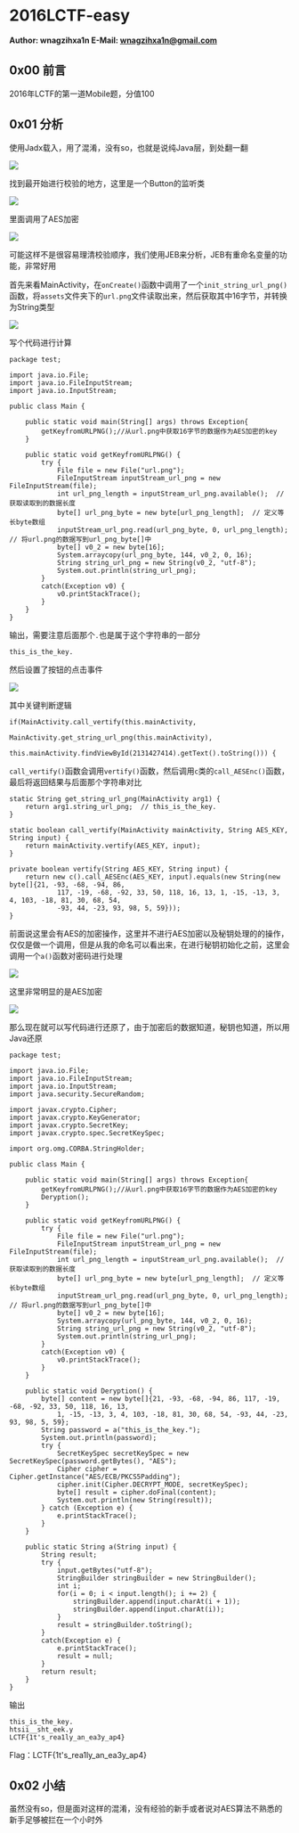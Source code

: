 # 2016LCTF-easy

**Author: wnagzihxa1n
E-Mail: wnagzihxa1n@gmail.com**

## 0x00 前言
2016年LCTF的第一道Mobile题，分值100

## 0x01 分析
使用Jadx载入，用了混淆，没有so，也就是说纯Java层，到处翻一翻

![](Image/1.png)

找到最开始进行校验的地方，这里是一个Button的监听类

![](Image/2.png)

里面调用了AES加密

![](Image/3.png)

可能这样不是很容易理清校验顺序，我们使用JEB来分析，JEB有重命名变量的功能，非常好用

首先来看MainActivity，在`onCreate()`函数中调用了一个`init_string_url_png()`函数，将`assets`文件夹下的`url.png`文件读取出来，然后获取其中16字节，并转换为String类型

![](Image/4.png)

写个代码进行计算
```
package test;

import java.io.File;
import java.io.FileInputStream;
import java.io.InputStream;

public class Main {
	
	public static void main(String[] args) throws Exception{
		getKeyfromURLPNG();//从url.png中获取16字节的数据作为AES加密的key
	}
	
	public static void getKeyfromURLPNG() {
		try {
            File file = new File("url.png");
            FileInputStream inputStream_url_png = new FileInputStream(file);
            int url_png_length = inputStream_url_png.available();  // 获取读取到的数据长度
            byte[] url_png_byte = new byte[url_png_length];  // 定义等长byte数组
            inputStream_url_png.read(url_png_byte, 0, url_png_length);  // 将url.png的数据写到url_png_byte[]中
            byte[] v0_2 = new byte[16];
            System.arraycopy(url_png_byte, 144, v0_2, 0, 16);
            String string_url_png = new String(v0_2, "utf-8");
            System.out.println(string_url_png);
        }
        catch(Exception v0) {
            v0.printStackTrace();
        }
	}
}
```

输出，需要注意后面那个`.`也是属于这个字符串的一部分
```
this_is_the_key.
```

然后设置了按钮的点击事件

![](Image/5.png)

其中关键判断逻辑
```
if(MainActivity.call_vertify(this.mainActivity, 
							MainActivity.get_string_url_png(this.mainActivity), 
							this.mainActivity.findViewById(2131427414).getText().toString())) {
```

`call_vertify()`函数会调用`vertify()`函数，然后调用`c`类的`call_AESEnc()`函数，最后将返回结果与后面那个字符串对比
```
static String get_string_url_png(MainActivity arg1) {
    return arg1.string_url_png;  // this_is_the_key.
}

static boolean call_vertify(MainActivity mainActivity, String AES_KEY, String input) {
    return mainActivity.vertify(AES_KEY, input);
}

private boolean vertify(String AES_KEY, String input) {
    return new c().call_AESEnc(AES_KEY, input).equals(new String(new byte[]{21, -93, -68, -94, 86, 
            117, -19, -68, -92, 33, 50, 118, 16, 13, 1, -15, -13, 3, 4, 103, -18, 81, 30, 68, 54, 
            -93, 44, -23, 93, 98, 5, 59}));
}
```

前面说这里会有AES的加密操作，这里并不进行AES加密以及秘钥处理的的操作，仅仅是做一个调用，但是从我的命名可以看出来，在进行秘钥初始化之前，这里会调用一个`a()`函数对密码进行处理

![](Image/6.png)

这里非常明显的是AES加密

![](Image/7.png)

那么现在就可以写代码进行还原了，由于加密后的数据知道，秘钥也知道，所以用Java还原
```
package test;

import java.io.File;
import java.io.FileInputStream;
import java.io.InputStream;
import java.security.SecureRandom;

import javax.crypto.Cipher;
import javax.crypto.KeyGenerator;
import javax.crypto.SecretKey;
import javax.crypto.spec.SecretKeySpec;

import org.omg.CORBA.StringHolder;

public class Main {
	
	public static void main(String[] args) throws Exception{
		getKeyfromURLPNG();//从url.png中获取16字节的数据作为AES加密的key
		Deryption();
	}
	
	public static void getKeyfromURLPNG() {
		try {
            File file = new File("url.png");
            FileInputStream inputStream_url_png = new FileInputStream(file);
            int url_png_length = inputStream_url_png.available();  // 获取读取到的数据长度
            byte[] url_png_byte = new byte[url_png_length];  // 定义等长byte数组
            inputStream_url_png.read(url_png_byte, 0, url_png_length);  // 将url.png的数据写到url_png_byte[]中
            byte[] v0_2 = new byte[16];
            System.arraycopy(url_png_byte, 144, v0_2, 0, 16);
            String string_url_png = new String(v0_2, "utf-8");
            System.out.println(string_url_png);
        }
        catch(Exception v0) {
            v0.printStackTrace();
        }
	}
	
	public static void Deryption() {
		byte[] content = new byte[]{21, -93, -68, -94, 86, 117, -19, -68, -92, 33, 50, 118, 16, 13, 
			1, -15, -13, 3, 4, 103, -18, 81, 30, 68, 54, -93, 44, -23, 93, 98, 5, 59};
		String password = a("this_is_the_key.");
		System.out.println(password);
		try {  
            SecretKeySpec secretKeySpec = new SecretKeySpec(password.getBytes(), "AES");
            Cipher cipher = Cipher.getInstance("AES/ECB/PKCS5Padding");
            cipher.init(Cipher.DECRYPT_MODE, secretKeySpec);
            byte[] result = cipher.doFinal(content);
            System.out.println(new String(result));
		} catch (Exception e) {  
			e.printStackTrace();  
		}  
	}	
	
	public static String a(String input) {
        String result;
        try {
            input.getBytes("utf-8");
            StringBuilder stringBuilder = new StringBuilder();
            int i;
            for(i = 0; i < input.length(); i += 2) {
                stringBuilder.append(input.charAt(i + 1));
                stringBuilder.append(input.charAt(i));
            }
            result = stringBuilder.toString();
        }
        catch(Exception e) {
            e.printStackTrace();
            result = null;
        }
        return result;
    }
}
```

输出
```
this_is_the_key.
htsii__sht_eek.y
LCTF{1t's_rea1ly_an_ea3y_ap4}
```

Flag：LCTF{1t's_rea1ly_an_ea3y_ap4}

## 0x02 小结
虽然没有so，但是面对这样的混淆，没有经验的新手或者说对AES算法不熟悉的新手足够被拦在一个小时外